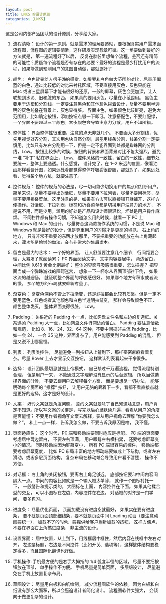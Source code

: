 ```yaml
---
layout: post
title: LNKS 的设计原则
categories: [LNKS]
---
```


这是公司内部产品团队的设计原则，分享给大家。

1. 流程清晰： 设计的第一原则，就是需求的理解要透彻，要根据真实用户需求画流程图，流程图的逻辑要清晰，这样研发实现有章可循。这一步要做到最好的方法就是， 第一遍流程好了以后， 反复在脑袋里想每个流程，是否还有精简的可能性？质疑每个流程是否有存在的必要？最好的流程是最少打扰用户的流程，如果能做到预测用户的意图自动做，那就更好了

2. 颜色： 白色背景给人很干净的感觉，如果要和白色做大范围的对比，尽量用偏蓝的白色，通过比较低的对比来衬托区域，不要直接用灰色，灰色只能在 Mac 或者三星屏幕下才能有很好的还原，一般的屏幕，灰色会更加深，让人联想到水泥、旧和脏的东西。 如果真的要用灰色，尽量在小范围用。 黑色主要用于边框和分割线，一定要注意黑色和其他颜色挨着设计，尽量不要用半透明的灰色线叠在背景上，灰色显得脏。 界面主色，如果颜色比较鲜亮，避免大范围用，比如确定按钮，添加按钮点缀一下即可。注意搭配色，不要红配绿，一个界面不要超过三个颜色，太多颜色会导致注意力分散，用户不知所措。

3. 整体性： 界面整体性很重要，注意的点无非就几个。 不要画太多分割线，优先用视觉对齐分割，其次用色块自然分割，最差用线条分割，线条分割一定要慎用，比如只有左右分割用一下，但是一定不能界面到处都是蜘蛛网的分割线，Low。 按钮比较多的时候，按钮的背景和界面背景对比不能太强烈，避免一堆 “补丁“ 粘在界面上， Low。 控件风格的一致性，留白的一致性，细节处要统一，整体上要通透。什么感觉， 设计完了，在 1~2 米远的位置，像看油画那样看设计图，如果远处看都觉得整体呼吸感很舒服，那就对了，如果远处看，觉得某个地方乱，就要注意了。

4. 控件规范： 控件的规范的心法是，尽一切可能少切换用户的焦点和打断用户。 简单来说，尽量不要弹出对话框，尽量不要用下拉列表，尽量不要用标签，尽量不要用折叠菜单。这里注意的是，如果有方法可以直接铺开就铺开，这样方便操作。对话框、下拉列表、标签和折叠菜单都是切换用户注意力的地方， 不是说不用，而是少用，滥用的好处是产品和设计师很轻松，坏处是用户操作麻烦。 不同控件都有操作习惯，不知道怎么用的时候，就看一下 PC 上 Windows 和 Mac 的设计， 尽量符合这两款操作系统的习惯，不是说 Mac 和 Windows 就是最好的设计，但是尊重用户的习惯才是更高的境界。 右上角的地方， 只有非常不重要的东西才放那里，不要把重要的功能放在右上角藏起来，藏功能是偷懒的做法，会有非常大的售后成本。

5. 留白是最大的艺术： 一个好的界面， 让人舒服要注意几个细节， 行间距要合理，太紧凑了就阅读累； PC 界面阅读文字， 文字内容要居中， 两边留白， 中间比例 0.618 黄金比例最好； 整体的界面呼吸感很重要，怎么把握？ 把界面当成一个弹珠游戏的障碍迷宫， 想象一下一杯水从界面顶部往下倒， 如果水流的越通畅， 就证明整个界面的呼吸感很好， 如果哪个地方有积水或者流的慢， 那个地方的布局就要重新考量了。

6. 渐变色： 渐变色深色不管上下拉渐变，还是斜拉都会比较有质感。但是一定不要用蓝色、红色或者其他颜色和白色半透明拉渐变， 那样会导致颜色不正， 颜色整体发灰， 整体界面变得很脏， Low。

7. Padding： 关系近的 Padding 小一点，比如网盘文件名和左边的复选框。关系远的 Padding 大一点，比如网盘文件行两边的留白。 Padding 要注意倍数和规范， 比如 8、16、24、32、64 这种，不要中间搞非主流 Padding，比如一会 24， 一会 35 这种，界面复杂了，用户能感受到 Padding 的混乱， 但是又说不上哪里怪。

8. 列表： 列表类控件， 尽量避免一列按钮从上铺到下，那样密密麻麻看着复杂。尽量 Hover 上去才显示交互按钮， 这样默认列表看起来干净很多。

9. 选择： 设计团队最切忌就是上帝模式， 自己想过千万遍流程， 觉得流程特别合理， 但是用户一来， 不能通过文字理解没有显示的后台逻辑。 所以当做选择界面的时候， 不要去跟用户去解释每个方案， 而是要想尽一切办法， 能够明确每个页面的 ”推荐“ 按钮， 让用户无脑的跟着下一步，看都不看直接点就是更好的选择，这才是好的设计。

10. 文案： 好的文案就是角度问题， 差的文案就是除了自己知道啥意思，用户肯定不知道。所以写文案的关键是，写完以后心里默读几遍，看看从用户的角度是否能懂？ 不要用作者视角写文案去解释，要从用户视角去理解 ”你要我怎么做？“， 和上一点一样， 告诉我怎么做，不要告诉我原因是啥， 我不懂。

11. 页面适应性： 这个时代，PC 端和移动端要同时适应是标配。 PC 端的页面要考虑居中两边留白， 不要左右顶满， 用户眼睛左右横扫累， 还要考虑屏幕变小的情况。 同时移动端因为屏幕变小， 所有 PC 端很容易的控件， 移动端都要考虑屏幕宽度， 比如 PC 布局丰富的地方移动端要做成上下结构，或者左右滑动，或者多层页面结构。 复杂布局在移动端会导致用户看不清楚， 操作不方便。

12. 对话框： 右上角的关闭按钮，要离右上角足够近。 底部按钮要和中间内容间隔大一点。 中间的内容比如就是一个输入框太单薄， 就作一个图标衬托一下， 一般警告和提示类的， 大图标在上面， 内容控件在下面。 如果其他揉合型的交互， 可以小图标在左边，内容控件在右边。 对话框的对齐是一门学问， 要多练习。

13. 进度条： 尽量优化页面， 页面加载没有进度条就最好， 如果实在要有进度条， 要不就是页面顶部细线条，要不就是页面中间 Loading 动画（要注意动画要统一）， 加载不了的时候，要提供给客户重新加载的按钮。 这样方便点。 不要在界面右上角搞进度条， 非主流的设计。

14. 设置界面： 居中放置，从上到下，用线框居中框住，然后内容在线框中左右对齐， 左边是标题，右边是不同控件（比如开关、选项等），这样整体结构要稳定得多，而且国际化翻译也好做。

15. 手机操作: 手机最方便的是右手大拇指的 1/4 弧度半径的区域， 尽量不要把按钮放在顶部， 单手操作不方便。 手机尽量是简单页面， 多层级设计， 尽量避免在手机上放置复杂布局。

16. 草图设计： 尽量用白板和白纸绘制， 减少流程图软件的依赖。 因为白板和白纸没有那么大面积，所以会逼迫设计者简化设计。 流程图软件太强大， 会倾向于做更复杂的设计。
